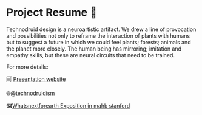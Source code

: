 # Project Resume :seedling:

Technodruid design is a neuroartistic artifact. We drew a line of provocation and possibilities not only to reframe the interaction of plants with humans but to suggest a future in which we could feel plants; forests; animals and the planet more closely. The human being has mirroring; imitation and empathy skills, but these are neural circuits that need to be trained.

For more details: 

🗐 [Presentation website](https://technodruidism.github.io/technodruid/)

🌐[@technodruidism](https://www.instagram.com/technodruidism/)

🖼️[Whatsnextforearth Exposition in mahb stanford](https://www.whatsnextforearth.com/artists/willian-barela-costa/)

